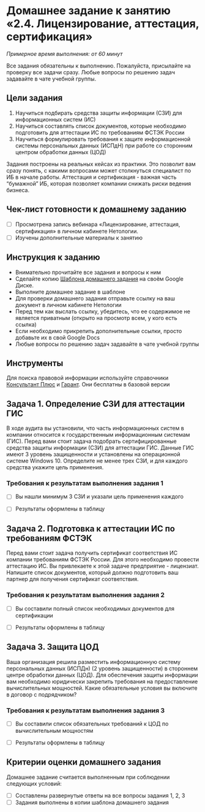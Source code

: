 # Домашнее задание к занятию «2.4. Лицензирование, аттестация, сертификация»

*Примерное время выполнения: от 60 минут*

Все задания обязательны к выполнению. Пожалуйста, присылайте на проверку все задачи сразу. Любые вопросы по решению задач задавайте в чате учебной группы.

## Цели задания
1. Научиться подбирать средства защиты информации (СЗИ) для информационных систем (ИС) 
2. Научиться составлять список документов, которые необходимо подготовить для аттестации ИС по требованиям ФСТЭК России
3. Научиться формулировать требования к защите информационной системы персональных данных (ИСПдН) при работе со сторонним центром обработки данных (ЦОД)

Задания построены на реальных кейсах из практики. Это позволит вам сразу понять, с какими вопросами может столкнуться специалист по ИБ в начале работы. Аттестация и сертификация - важная часть “бумажной” ИБ, которая позволяет компании снижать риски ведения бизнеса.  

## Чек-лист готовности к домашнему заданию
- [ ] Просмотрена запись вебинара «Лицензирование, аттестация, сертификация» в личном кабинете Нетологии.
- [ ] Изучены дополнительные материалы к занятию

## Инструкция к заданию
* Внимательно прочитайте все задания и вопросы к ним
* Сделайте копию [Шаблона домашнего задания](https://docs.google.com/document/d/1Qpcwc6Je3z3m2nB1NJHt8XVXqvUlYqYunWWqeEsZcHo/edit?usp=sharing) на своём Google Диске.
* Выполните домашнее задание в шаблоне
* Для проверки домашнего задания отправьте ссылку на ваш документ в личном кабинете Нетологии
* Перед тем как выслать ссылку, убедитесь, что ее содержимое не является приватным (открыто на просмотр всем, у кого есть ссылка)
* Если необходимо прикрепить дополнительные ссылки, просто добавьте их в свой Google Docs
* Любые вопросы по решению задач задавайте в чате учебной группы

## Инструменты
Для поиска правовой информации используйте справочники [Консультант Плюс](https://www.consultant.ru/) и [Гарант](https://www.garant.ru/). Они бесплатны в базовой версии


## Задача 1. Определение СЗИ для аттестации ГИС  
В ходе аудита вы установили, что часть информационных систем в компании относится к государственным информационным системам (ГИС). Перед вами стоит задача подобрать сертифицированные средства защиты информации (СЗИ) для аттестации ГИС. Данные ГИС имеют 3 уровень защищенности и установлены на операционной системе Windows 10. Определите не менее трех СЗИ, и для каждого средства укажите цель применения. 

### Требования к результатам выполнения задания 1
- [ ] Вы нашли минимум 3 СЗИ и указали цель применения каждого
- [ ] Результаты оформлены в таблицу


## Задача 2. Подготовка к аттестации ИС по требованиям ФСТЭК
Перед вами стоит задача получить сертификат соответствия ИС компании требованиям ФСТЭК России. Для этого необходимо провести аттестацию ИС. Вы привлекаете к этой задаче предприятие - лицензиат. Напишите список документов, который должно подготовить ваш партнер для получения сертификат соответствия. 

### Требования к результатам выполнения задания 2
- [ ] Вы составили полный список необходимых документов для сертификации
- [ ] Результаты оформлены в таблицу


## Задача 3. Защита ЦОД
Ваша организация решила разместить информационную систему персональных данных (ИСПДн) (2 уровень защищенности) в стороннем центре обработки данных (ЦОД). Для обеспечения защиты информации вам необходимо юридически закрепить требования на предоставление вычислительных мощностей. Какие обязательные условия вы включите в договор с подрядчиком? 

### Требования к результатам выполнения задания 3
- [ ] Вы составили список обязательных требований к ЦОД по вычислительным мощностям
- [ ] Результаты оформлены в таблицу


## Критерии оценки домашнего задания
Домашнее задание считается выполненным при соблюдении следующих условий:
- [ ] Составлены развернутые ответы на все вопросы задания 1, 2, 3
- [ ] Задания выполнены в копии шаблона домашнего задания
